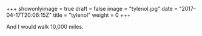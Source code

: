 +++
showonlyimage = true
draft = false
image = "tylenol.jpg"
date = "2017-04-17T20:06:15Z"
title = "tylenol"
weight = 0
+++

And I would walk 10,000 miles.

